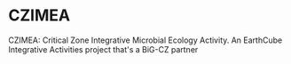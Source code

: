 # CZIMEA
CZIMEA: Critical Zone Integrative Microbial Ecology Activity. An EarthCube Integrative Activities project that's a BiG-CZ partner 
